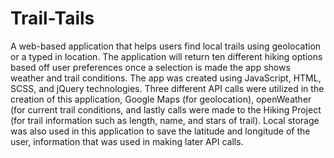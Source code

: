 # Trail-Tails
A web-based application that helps users find local trails using geolocation or a typed in location. The application will return ten different hiking options based off user preferences once a selection is made the app shows weather and trail conditions. The app was created using JavaScript, HTML, SCSS, and jQuery technologies. Three different API calls were utilized in the creation of this application, Google Maps (for geolocation), openWeather (for current trail conditions, and lastly calls were made to the Hiking Project (for trail information such as length, name, and stars of trail). Local storage was also used in this application to save the latitude and longitude of the user, information that was used in making later API calls.